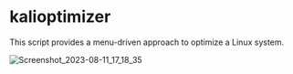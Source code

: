 # kalioptimizer
This script provides a menu-driven approach to optimize a Linux system.


![Screenshot_2023-08-11_17_18_35](https://github.com/SHAYKHUL/kalioptimizer/assets/93441521/24d9bbe8-6378-4361-ac5b-7ad06549cd66)
